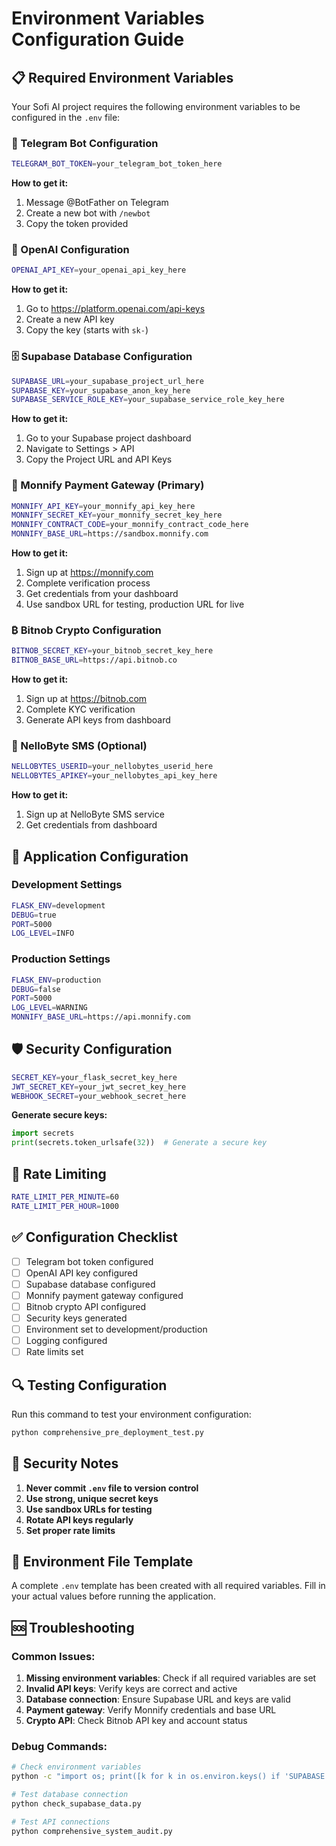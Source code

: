# Environment Variables Configuration Guide

## 📋 Required Environment Variables

Your Sofi AI project requires the following environment variables to be configured in the `.env` file:

### 🤖 Telegram Bot Configuration
```bash
TELEGRAM_BOT_TOKEN=your_telegram_bot_token_here
```
**How to get it:**
1. Message @BotFather on Telegram
2. Create a new bot with `/newbot`
3. Copy the token provided

### 🧠 OpenAI Configuration
```bash
OPENAI_API_KEY=your_openai_api_key_here
```
**How to get it:**
1. Go to https://platform.openai.com/api-keys
2. Create a new API key
3. Copy the key (starts with `sk-`)

### 🗄️ Supabase Database Configuration
```bash
SUPABASE_URL=your_supabase_project_url_here
SUPABASE_KEY=your_supabase_anon_key_here
SUPABASE_SERVICE_ROLE_KEY=your_supabase_service_role_key_here
```
**How to get it:**
1. Go to your Supabase project dashboard
2. Navigate to Settings > API
3. Copy the Project URL and API Keys

### 🏦 Monnify Payment Gateway (Primary)
```bash
MONNIFY_API_KEY=your_monnify_api_key_here
MONNIFY_SECRET_KEY=your_monnify_secret_key_here
MONNIFY_CONTRACT_CODE=your_monnify_contract_code_here
MONNIFY_BASE_URL=https://sandbox.monnify.com
```
**How to get it:**
1. Sign up at https://monnify.com
2. Complete verification process
3. Get credentials from your dashboard
4. Use sandbox URL for testing, production URL for live

### ₿ Bitnob Crypto Configuration
```bash
BITNOB_SECRET_KEY=your_bitnob_secret_key_here
BITNOB_BASE_URL=https://api.bitnob.co
```
**How to get it:**
1. Sign up at https://bitnob.com
2. Complete KYC verification
3. Generate API keys from dashboard

### 📱 NelloByte SMS (Optional)
```bash
NELLOBYTES_USERID=your_nellobytes_userid_here
NELLOBYTES_APIKEY=your_nellobytes_api_key_here
```
**How to get it:**
1. Sign up at NelloByte SMS service
2. Get credentials from dashboard

## 🔧 Application Configuration

### Development Settings
```bash
FLASK_ENV=development
DEBUG=true
PORT=5000
LOG_LEVEL=INFO
```

### Production Settings
```bash
FLASK_ENV=production
DEBUG=false
PORT=5000
LOG_LEVEL=WARNING
MONNIFY_BASE_URL=https://api.monnify.com
```

## 🛡️ Security Configuration
```bash
SECRET_KEY=your_flask_secret_key_here
JWT_SECRET_KEY=your_jwt_secret_key_here
WEBHOOK_SECRET=your_webhook_secret_here
```

**Generate secure keys:**
```python
import secrets
print(secrets.token_urlsafe(32))  # Generate a secure key
```

## 🚦 Rate Limiting
```bash
RATE_LIMIT_PER_MINUTE=60
RATE_LIMIT_PER_HOUR=1000
```

## ✅ Configuration Checklist

- [ ] Telegram bot token configured
- [ ] OpenAI API key configured
- [ ] Supabase database configured
- [ ] Monnify payment gateway configured
- [ ] Bitnob crypto API configured
- [ ] Security keys generated
- [ ] Environment set to development/production
- [ ] Logging configured
- [ ] Rate limits set

## 🔍 Testing Configuration

Run this command to test your environment configuration:
```bash
python comprehensive_pre_deployment_test.py
```

## 🚨 Security Notes

1. **Never commit `.env` file to version control**
2. **Use strong, unique secret keys**
3. **Use sandbox URLs for testing**
4. **Rotate API keys regularly**
5. **Set proper rate limits**

## 📝 Environment File Template

A complete `.env` template has been created with all required variables. Fill in your actual values before running the application.

## 🆘 Troubleshooting

### Common Issues:
1. **Missing environment variables**: Check if all required variables are set
2. **Invalid API keys**: Verify keys are correct and active
3. **Database connection**: Ensure Supabase URL and keys are valid
4. **Payment gateway**: Verify Monnify credentials and base URL
5. **Crypto API**: Check Bitnob API key and account status

### Debug Commands:
```bash
# Check environment variables
python -c "import os; print([k for k in os.environ.keys() if 'SUPABASE' in k])"

# Test database connection
python check_supabase_data.py

# Test API connections
python comprehensive_system_audit.py
```
